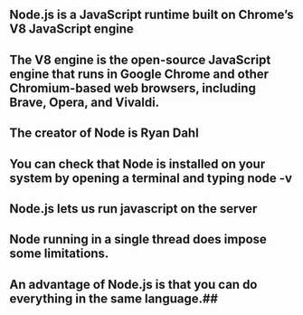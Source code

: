 ## Node.js is a JavaScript runtime built on Chrome’s V8 JavaScript engine ##
## The V8 engine is the open-source JavaScript engine that runs in Google Chrome and other Chromium-based web browsers, including Brave, Opera, and Vivaldi. ##
## The creator of Node is Ryan Dahl ##
## You can check that Node is installed on your system by opening a terminal and typing node -v ##
## Node.js lets us run javascript on the server ##
## Node running in a single thread does impose some limitations. ##
## An advantage of Node.js is that you can do everything in the same language.##